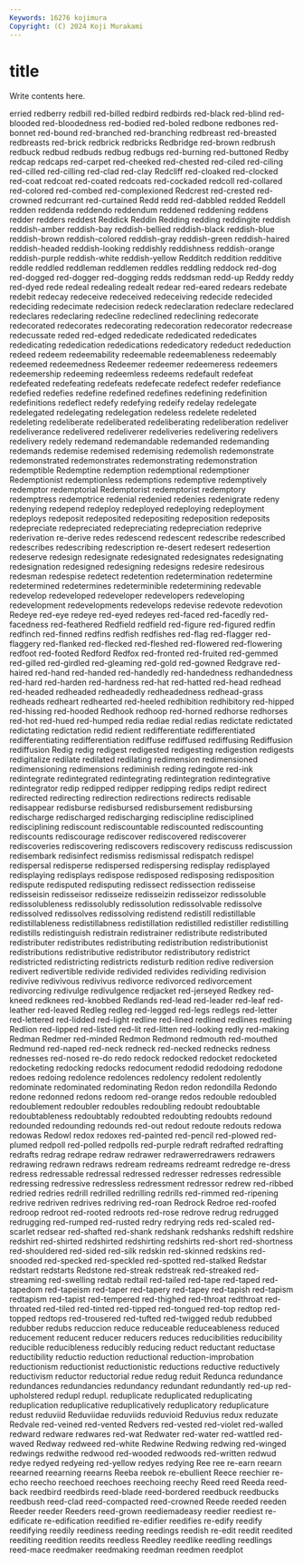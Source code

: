 ```yaml
---
Keywords: 16276 kojimura
Copyright: (C) 2024 Koji Murakami
---
```


# title

Write contents here.



erried
redberry redbill red-billed redbird redbirds red-black red-blind red-blooded red-bloodedness red-bodied
red-boled redbone redbones red-bonnet red-bound red-branched red-branching redbreast red-breasted redbreasts
red-brick redbrick redbricks Redbridge red-brown redbrush redbuck redbud redbuds redbug
redbugs red-burning red-buttoned Redby redcap redcaps red-carpet red-cheeked red-chested red-ciled
red-ciling red-cilled red-cilling red-clad red-clay Redcliff red-cloaked red-clocked red-coat redcoat
red-coated redcoats red-cockaded redcoll red-collared red-colored red-combed red-complexioned Redcrest red-crested
red-crowned redcurrant red-curtained Redd redd red-dabbled redded Reddell redden reddenda
reddendo reddendum reddened reddening reddens redder redders reddest Reddick Reddin
Redding redding reddingite reddish reddish-amber reddish-bay reddish-bellied reddish-black reddish-blue reddish-brown
reddish-colored reddish-gray reddish-green reddish-haired reddish-headed reddish-looking reddishly reddishness reddish-orange reddish-purple
reddish-white reddish-yellow Redditch reddition redditive reddle reddled reddleman reddlemen reddles
reddling reddock red-dog red-dogged red-dogger red-dogging redds reddsman redd-up Reddy
reddy red-dyed rede redeal redealing redealt redear red-eared redears redebate
redebit redecay redeceive redeceived redeceiving redecide redecided redeciding redecimate redecision
redeck redeclaration redeclare redeclared redeclares redeclaring redecline redeclined redeclining redecorate
redecorated redecorates redecorating redecoration redecorator redecrease redecussate reded red-edged rededicate
rededicated rededicates rededicating rededication rededications rededicatory rededuct rededuction redeed redeem
redeemability redeemable redeemableness redeemably redeemed redeemedness Redeemer redeemer redeemeress redeemers
redeemership redeeming redeemless redeems redefault redefeat redefeated redefeating redefeats redefecate
redefect redefer redefiance redefied redefies redefine redefined redefines redefining redefinition
redefinitions redeflect redefy redefying redeify redelay redelegate redelegated redelegating redelegation
redeless redelete redeleted redeleting redeliberate redeliberated redeliberating redeliberation redeliver redeliverance
redelivered redeliverer redeliveries redelivering redelivers redelivery redely redemand redemandable redemanded
redemanding redemands redemise redemised redemising redemolish redemonstrate redemonstrated redemonstrates redemonstrating
redemonstration redemptible Redemptine redemption redemptional redemptioner Redemptionist redemptionless redemptions redemptive
redemptively redemptor redemptorial Redemptorist redemptorist redemptory redemptress redemptrice redenial redenied
redenies redenigrate redeny redenying redepend redeploy redeployed redeploying redeployment redeploys
redeposit redeposited redepositing redeposition redeposits redepreciate redepreciated redepreciating redepreciation redeprive
rederivation re-derive redes redescend redescent redescribe redescribed redescribes redescribing redescription
re-desert redesert redesertion redeserve redesign redesignate redesignated redesignates redesignating redesignation
redesigned redesigning redesigns redesire redesirous redesman redespise redetect redetention redetermination
redetermine redetermined redetermines redeterminible redetermining redevable redevelop redeveloped redeveloper redevelopers
redeveloping redevelopment redevelopments redevelops redevise redevote redevotion Redeye red-eye redeye
red-eyed redeyes red-faced red-facedly red-facedness red-feathered Redfield redfield red-figure red-figured
redfin redfinch red-finned redfins redfish redfishes red-flag red-flagger red-flaggery red-flanked
red-flecked red-fleshed red-flowered red-flowering redfoot red-footed Redford Redfox red-fronted red-fruited
red-gemmed red-gilled red-girdled red-gleaming red-gold red-gowned Redgrave red-haired red-hand red-handed
red-handedly red-handedness redhandedness red-hard red-harden red-hardness red-hat red-hatted red-head redhead
red-headed redheaded redheadedly redheadedness redhead-grass redheads redheart redhearted red-heeled redhibition
redhibitory red-hipped red-hissing red-hooded Redhook redhoop red-horned redhorse redhorses red-hot
red-hued red-humped redia rediae redial redias redictate redictated redictating redictation
redid redient redifferentiate redifferentiated redifferentiating redifferentiation rediffuse rediffused rediffusing Rediffusion
rediffusion Redig redig redigest redigested redigesting redigestion redigests redigitalize redilate
redilated redilating redimension redimensioned redimensioning redimensions rediminish reding redingote red-ink
redintegrate redintegrated redintegrating redintegration redintegrative redintegrator redip redipped redipper redipping
redips redipt redirect redirected redirecting redirection redirections redirects redisable redisappear
redisburse redisbursed redisbursement redisbursing redischarge redischarged redischarging rediscipline redisciplined redisciplining
rediscount rediscountable rediscounted rediscounting rediscounts rediscourage rediscover rediscovered rediscoverer rediscoveries
rediscovering rediscovers rediscovery rediscuss rediscussion redisembark redisinfect redismiss redismissal redispatch
redispel redispersal redisperse redispersed redispersing redisplay redisplayed redisplaying redisplays redispose
redisposed redisposing redisposition redispute redisputed redisputing redissect redissection redisseise redisseisin
redisseisor redisseize redisseizin redisseizor redissoluble redissolubleness redissolubly redissolution redissolvable redissolve
redissolved redissolves redissolving redistend redistill redistillable redistillableness redistillabness redistillation redistilled
redistiller redistilling redistills redistinguish redistrain redistrainer redistribute redistributed redistributer redistributes
redistributing redistribution redistributionist redistributions redistributive redistributor redistributory redistrict redistricted redistricting
redistricts redisturb redition redive rediversion redivert redivertible redivide redivided redivides
redividing redivision redivive redivivous redivivus redivorce redivorced redivorcement redivorcing redivulge
redivulgence redjacket red-jerseyed Redkey red-kneed redknees red-knobbed Redlands red-lead red-leader
red-leaf red-leather red-leaved Redleg redleg red-legged red-legs redlegs red-letter red-lettered
red-lidded red-light redline red-lined redlined redlines redlining Redlion red-lipped red-listed
red-lit red-litten red-looking redly red-making Redman Redmer red-minded Redmon Redmond
redmouth red-mouthed Redmund red-naped red-neck redneck red-necked rednecks redness rednesses
red-nosed re-do redo redock redocked redocket redocketed redocketing redocking redocks
redocument redodid redodoing redodone redoes redoing redolence redolences redolency redolent
redolently redominate redominated redominating Redon redon redondilla Redondo redone redonned
redons redoom red-orange redos redouble redoubled redoublement redoubler redoubles redoubling
redoubt redoubtable redoubtableness redoubtably redoubted redoubting redoubts redound redounded redounding
redounds red-out redout redoute redouts redowa redowas Redowl redox redoxes
red-painted red-pencil red-plowed red-plumed redpoll red-polled redpolls red-purple redraft redrafted
redrafting redrafts redrag redrape redraw redrawer redrawerredrawers redrawers redrawing redrawn
redraws redream redreams redreamt redredge re-dress redress redressable redressal redressed
redresser redresses redressible redressing redressive redressless redressment redressor redrew red-ribbed
redried redries redrill redrilled redrilling redrills red-rimmed red-ripening redrive redriven
redrives redriving red-roan Redrock Redroe red-roofed redroop redroot red-rooted redroots
red-rose redrove redrug redrugged redrugging red-rumped red-rusted redry redrying reds
red-scaled red-scarlet redsear red-shafted red-shank redshank redshanks redshift redshire redshirt
red-shirted redshirted redshirting redshirts red-short red-shortness red-shouldered red-sided red-silk redskin
red-skinned redskins red-snooded red-specked red-speckled red-spotted red-stalked Redstar redstart redstarts
Redstone red-streak redstreak red-streaked red-streaming red-swelling redtab redtail red-tailed red-tape
red-taped red-tapedom red-tapeism red-taper red-tapery red-tapey red-tapish red-tapism redtapism red-tapist
red-tempered red-thighed red-throat redthroat red-throated red-tiled red-tinted red-tipped red-tongued red-top
redtop red-topped redtops red-trousered red-tufted red-twigged redub redubbed redubber redubs
reduccion reduce reduceable reduceableness reduced reducement reducent reducer reducers reduces
reducibilities reducibility reducible reducibleness reducibly reducing reduct reductant reductase reductibility
reductio reduction reductional reduction-improbation reductionism reductionist reductionistic reductions reductive reductively
reductivism reductor reductorial redue redug reduit Redunca redundance redundances redundancies
redundancy redundant redundantly red-up red-upholstered redupl redupl. reduplicate reduplicated reduplicating
reduplication reduplicative reduplicatively reduplicatory reduplicature redust reduviid Reduviidae reduviids reduvioid
Reduvius redux reduzate Redvale red-veined red-vented Redvers red-vested red-violet red-walled
redward redware redwares red-wat Redwater red-water red-wattled red-waved Redway redweed
red-white Redwine Redwing redwing red-winged redwings redwithe redwood red-wooded redwoods
red-written redwud redye redyed redyeing red-yellow redyes redying Ree ree
re-earn reearn reearned reearning reearns Reeba reebok re-ebullient Reece reechier
re-echo reecho reechoed reechoes reechoing reechy Reed reed Reeda reed-back
reedbird reedbirds reed-blade reed-bordered reedbuck reedbucks reedbush reed-clad reed-compacted reed-crowned
Reede reeded reeden Reeder reeder Reeders reed-grown reediemadeasy reedier reediest
re-edificate re-edification reedified re-edifier reedifies re-edify reedify reedifying reedily reediness
reeding reedings reedish re-edit reedit reedited reediting reedition reedits reedless
Reedley reedlike reedling reedlings reed-mace reedmaker reedmaking reedman reedmen reedplot
